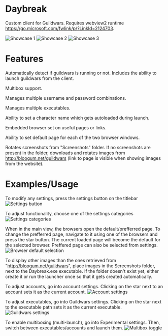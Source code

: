 # Daybreak
Custom client for Guildwars.
Requires webview2 runtime https://go.microsoft.com/fwlink/p/?LinkId=2124703.

![Showcase 1](https://media1.giphy.com/media/Z32o0OZ5pZHDOIodzD/giphy.gif)
![Showcase 2](https://media0.giphy.com/media/aQ8Wl7lsuhT0AblCPI/giphy.gif)
![Showcase 3](https://media2.giphy.com/media/s06PtxgeAAZtoJhTx6/giphy.gif)

# Features
Automatically detect if guildwars is running or not. Includes the ability to launch guildwars from the client.

Multibox support.

Manages multiple username and password combinations.

Manages multiple executables.

Ability to set a character name which gets autoloaded during launch.

Embedded browser set on useful pages or links.

Ability to set default page for each of the two browser windows.

Rotates screenshots from "Screenshots" folder. If no screenshots are present in the folder, downloads and rotates images from http://bloogum.net/guildwars (link to page is visible when showing images from the website).

# Examples/Usage
To modify any settings, press the settings button on the titlebar
![Settings button](https://i.imgur.com/0QSTvNF.png)

To adjust functionality, choose one of the settings categories
![Settings categories](https://i.imgur.com/LtPDvHY.png)

When in the main view, the browsers open the default/prefferred page. To change the prefferred page, navigate to it using one of the browsers and press the star button. The current loaded page will become the default for the selected browser. Preffered page can also be selected from settings.
![Browser default selection](https://i.imgur.com/nDnyIIL.png)

To display other images than the ones retrieved from "http://bloogum.net/guildwars", place images in the Screenshots folder, next to the Daybreak.exe executable. If the folder doesn't exist yet, either create it or run the launcher once so that it gets created automatically.

To adjust accounts, go into account settings. Clicking on the star next to an account sets it as the current account.
![Account settings](https://i.imgur.com/Pwycwwr.png)

To adjust executables, go into Guildwars settings. Clicking on the star next to the executable path sets it as the current executable.
![Guildwars settings](https://i.imgur.com/XChX19t.png)

To enable multiboxing (multi-launch), go into Experimental settings. Then, switch between executables/accounts and launch them.
![Multibox toggle](https://i.imgur.com/vEFF2pb.png)
